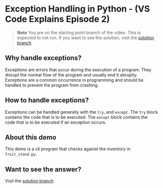 # Exception Handling in Python - (VS Code Explains Episode 2)

>**Note**
> You are on the starting point branch of the video. This is expected to not run. If you want to see the solution, visit the [solution branch](../../tree/solution/).

## Why handle exceptions?

Exceptions are errors that occur during the execution of a program. They disrupt the normal flow of the program and usually end it abruptly. Exceptions are a common occurrence in programming and should be handled to prevent the program from crashing.

## How to handle exceptions?

Exceptions can be handled generally with the `try`, and `except`. The `try` block contains the code that is to be executed. The `except` block contains the code that is to be executed if an exception occurs. 

## About this demo

This demo is a cli program that checks against the inventory in `fruit_stand.py`. 

## Want to see the answer?
Visit the [solution branch](../../tree/solution/)